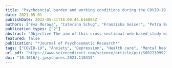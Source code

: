 ```yaml
---
title: "Psychosocial burden and working conditions during the COVID-19 pandemic in Germany: The VOICE survey among 3678 health care workers in hospitals"
date: 2021-05-01
publishDate: 2022-05-31T16:00:44.616884Z
authors: ["Eva Morawa", "Caterina Schug", "Franziska Geiser", "Petra Beschoner", "Lucia Jerg-Bretzke", "Christian Albus", "Kerstin Weidner", "Nina Hiebel", "Andrea Borho", "Yesim Erim"]
publication_types: ["2"]
abstract: "Objective The aim of this cross-sectional web-based study was to examine self-reported mental distress, psychosocial burdens, working conditions and potential risk and protective factors for depressive and anxiety symptoms during the COVID-19 pandemic in health care workers (HCW). Methods In the largest survey on mental health of HCW conducted during the first wave of COVID-19 in Europe (N = 8071 HCW), we investigated depressive (Patient Health Questionnaire-2, PHQ-2), and anxiety symptoms (Generalized Anxiety Disorder-2, GAD-2), working conditions, and psychosocial burden of 3678 HCW of three health care professions in hospitals: physicians (n = 1061), nurses (n = 1275), and medical technical assistants (MTA, n = 1342). Results The prevalence of clinically significant levels of depressive and anxiety symptoms was 17.4% and 17.8% for physicians, 21.6% and 19.0% for nurses, and 23.0% and 20.1% for MTA, respectively. All three professions demonstrated significantly elevated PHQ-2 and GAD-2 scores, when compared with general German population before the pandemic, but lower scores in relation to that during the pandemic. Multiple linear regression analyses revealed that higher levels of depressive symptoms were associated with insufficient recovery during leisure time, increased alcohol consumption, and less trust in colleagues in difficult situations at work. In addition, elevated anxiety scores were related to increased fear of becoming infected with COVID-19. Conclusion During the pandemic HCW demonstrated a lower burden of mental distress compared to the general population. Nevertheless, a high percentage of HCW demonstrates psychosocial distress, so that the establishment of regular mental health screening and prevention programmes for HCW is indicated."
featured: false
publication: "*Journal of Psychosomatic Research*"
tags: ["COVID-19", "Anxiety", "Depression", "Health care", "Mental health", "Working conditions"]
url_pdf: "https://www.sciencedirect.com/science/article/pii/S002239992100060X"
doi: "10.1016/j.jpsychores.2021.110415"
---
```


